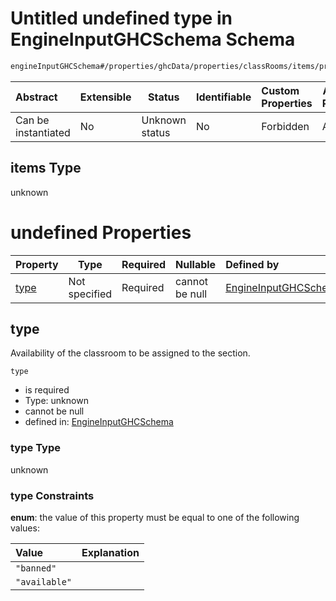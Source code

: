 # Untitled undefined type in EngineInputGHCSchema Schema

```txt
engineInputGHCSchema#/properties/ghcData/properties/classRooms/items/properties/frameTemplate/allOf/1/items
```




| Abstract            | Extensible | Status         | Identifiable | Custom Properties | Additional Properties | Access Restrictions | Defined In                                                         |
| :------------------ | ---------- | -------------- | ------------ | :---------------- | --------------------- | ------------------- | ------------------------------------------------------------------ |
| Can be instantiated | No         | Unknown status | No           | Forbidden         | Allowed               | none                | [ghc.schema.json\*](../out/ghc.schema.json "open original schema") |

## items Type

unknown

# undefined Properties

| Property      | Type          | Required | Nullable       | Defined by                                                                                                                                                                                                                                                           |
| :------------ | ------------- | -------- | -------------- | :------------------------------------------------------------------------------------------------------------------------------------------------------------------------------------------------------------------------------------------------------------------- |
| [type](#type) | Not specified | Required | cannot be null | [EngineInputGHCSchema](ghc-properties-ghcdata-properties-classroms-classrom-properties-frametemplate-allof-1-items-properties-type.md "engineInputGHCSchema#/properties/ghcData/properties/classRooms/items/properties/frameTemplate/allOf/1/items/properties/type") |

## type

Availability of the classroom to be assigned to the section.


`type`

-   is required
-   Type: unknown
-   cannot be null
-   defined in: [EngineInputGHCSchema](ghc-properties-ghcdata-properties-classroms-classrom-properties-frametemplate-allof-1-items-properties-type.md "engineInputGHCSchema#/properties/ghcData/properties/classRooms/items/properties/frameTemplate/allOf/1/items/properties/type")

### type Type

unknown

### type Constraints

**enum**: the value of this property must be equal to one of the following values:

| Value         | Explanation |
| :------------ | ----------- |
| `"banned"`    |             |
| `"available"` |             |
